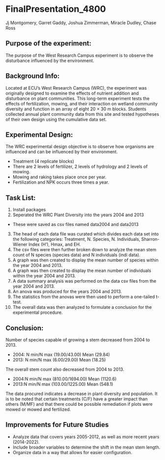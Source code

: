# FinalPresentation_4800
Jj Montgomery, Garret Gaddy, Joshua Zimmerman, Miracle Dudley, Chase Ross

## Purpose of the experiment: 
The purpose of the West Research Campus experiment is to observe the disturbance influenced by the environment.

## Background Info:
Located at ECU’s West Research Campus (WRC), the experiment was originally designed to examine the effects of nutrient addition and disturbance on plant communities. This long-term experiment tests the effects of fertilization, mowing, and their interaction on wetland community diversity and function in an array of eight 20 × 30 m blocks. Students collected annual plant community data from this site and tested hypotheses of their own design using the cumulative data set. 

## Experimental Design: 
The WRC experimental design objective is to observe how organisms are influenced and can be influenced by their environment.
- Treatment (4 replicate blocks)
- There are 2 levels of fertilizer, 2 levels of hydrology and 2 levels of mowing.
- Mowing and raking takes place once per year.
- Fertilization and NPK occurs three times a year.

## Task List: 
1. Install packages
2. Seperated the WRC Plant Diversity into the years 2004 and 2013
  - These were saved as csv files named data2004 and data2013
3. The head of each data file was curated which divides each data set into the following categories: Treatment, N. Species, N. Individuals, Sharron-Wiener Index (H’), Hmax, and EH. 
4. The csv files were then further broken down to analyze the mean stem count of N species (species data) and N individuals (indi data). 
5. A graph was then created to display the mean number of species within the year 2004 and 2013. 
6. A graph was then created to display the mean number of individuals within the year 2004 and 2013. 
7. A data summary analysis was performed on the data csv files from the year 2004 and 2013.
8. An anova was produced for the years 2004 and 2013. 
9. The statistics from the anovas were then used to perform a one-tailed t-test. 
10. The overall data was then analyzed to formulate a conclusion for the experimental procedure. 

## Conclusion: 
Number of species capable of growing a stem decreased from 2004 to 2013. 
  - 2004: N min/N max (19.00/43.00) Mean (29.84)
  - 2013: N min/N max (6.00/29.00) Mean (18.25) 

The overall stem count also decreased from 2004 to 2013.
  - 2004:N min/N max (810.00/1694.00) Mean (1120.6)
  - 2013:N min/N max (103.00/1225.00) Mean (548.1)
 
The data procured indicates a decrease in plant diversity and population. It is to be noted that certain treatments (C/F) have a greater impact than others (M/MF) and that there could be possible remediation if plots were mowed or mowed and fertilized. 

## Improvements for Future Studies
- Analyze data that covers years 2005-2012, as well as more recent years (2014-2022).
- Include broader variables to determine the shift in the mean stem length.
- Organize data in a way that allows for easier configuration.  
